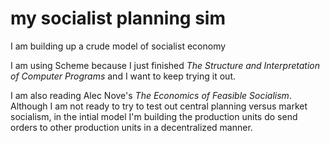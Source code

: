 # my socialist planning sim

I am building up a crude model of socialist economy

I am using Scheme because I just finished _The Structure and Interpretation
of Computer Programs_ and I want to keep trying it out. 

I am also reading Alec Nove's _The Economics of Feasible Socialism_. Although I am not ready to try to test out central planning versus market socialism, in the intial model I'm building the production units do send orders
to other production units in a decentralized manner. 
